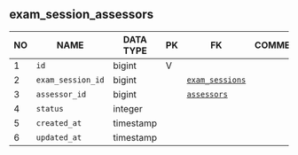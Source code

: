 
exam_session_assessors
----------------------------


NO | NAME | DATA TYPE | PK | FK | COMMENTS
---|------|-----------|----|----|-------------------
1|`id` | bigint | V |  | 
2|`exam_session_id` | bigint |  | [`exam_sessions`](exam_sessions.md) | 
3|`assessor_id` | bigint |  | [`assessors`](assessors.md) | 
4|`status` | integer |  |  | 
5|`created_at` | timestamp |  |  | 
6|`updated_at` | timestamp |  |  | 

